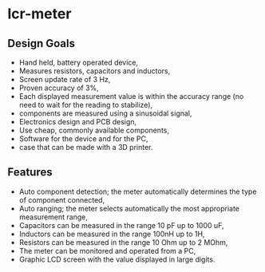 # lcr-meter


Design Goals
------------
 * Hand held, battery operated device,
 * Measures resistors, capacitors and inductors,
 * Screen update rate of 3 Hz,
 * Proven accuracy of 3%,
 * Each displayed measurement value is within the accuracy range (no need to wait for the reading to stabilize),
 * components are measured using a sinusoidal signal, 
 * Electronics design and PCB design,
 * Use cheap, commonly available components,
 * Software for the device and for the PC,
 * case that can be made with a 3D printer.

Features
--------
 * Auto component detection; the meter automatically determines the type of component connected,
 * Auto ranging; the meter selects automatically the most appropriate measurement range,
 * Capacitors can be measured in the range 10 pF up to 1000 uF,
 * Inductors can be measured in the range 100nH up to 1H,
 * Resistors can be measured in the range 10 Ohm up to 2 MOhm,
 * The meter can be monitored and operated from a PC,
 * Graphic LCD screen with the value displayed in large digits.


